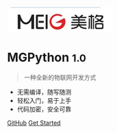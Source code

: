 
<!-- _coverpage.md -->

![logo](/LOGO.png)

# MGPython <small>1.0</small>

> 一种全新的物联网开发方式

- 无需编译，随写随测
- 轻松入门，易于上手
- 代码加密，安全可靠

[GitHub](https://github.com/MeigePython/MeigePython)
[Get Started](/README.md)